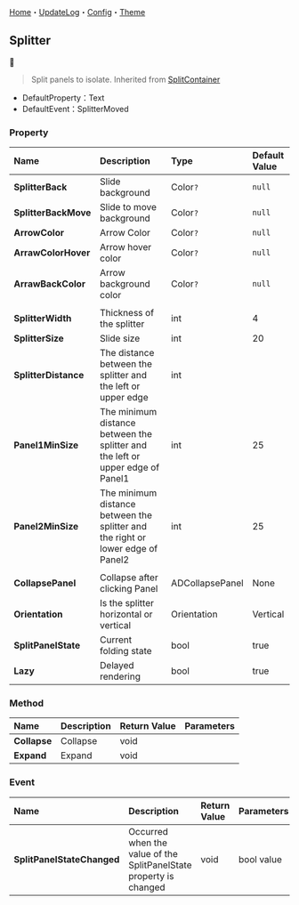 [Home](../Home.md)・[UpdateLog](../UpdateLog.md)・[Config](../Config.md)・[Theme](../Theme.md)

## Splitter
👚

> Split panels to isolate. Inherited from [SplitContainer](https://github.com/dotnet/winforms/blob/main/src/System.Windows.Forms/System/Windows/Forms/Layout/Containers/SplitContainer.cs)

- DefaultProperty：Text
- DefaultEvent：SplitterMoved

### Property

Name | Description | Type | Default Value |
:--|:--|:--|:--|
**SplitterBack** | Slide background | Color`?` | `null` |
**SplitterBackMove** | Slide to move background | Color`?` | `null` |
**ArrowColor** | Arrow Color | Color`?` | `null` |
**ArrawColorHover** | Arrow hover color | Color`?` | `null` |
**ArrawBackColor** | Arrow background color | Color`?` | `null` |
||||
**SplitterWidth** | Thickness of the splitter | int | 4 |
**SplitterSize** | Slide size | int | 20 |
**SplitterDistance** | The distance between the splitter and the left or upper edge | int | |
**Panel1MinSize** | The minimum distance between the splitter and the left or upper edge of Panel1 | int | 25 |
**Panel2MinSize** | The minimum distance between the splitter and the right or lower edge of Panel2 | int | 25 |
||||
**CollapsePanel** | Collapse after clicking Panel | ADCollapsePanel | None |
**Orientation** | Is the splitter horizontal or vertical | Orientation | Vertical |
**SplitPanelState** | Current folding state | bool | true |
**Lazy** | Delayed rendering | bool | true |

### Method

Name | Description | Return Value | Parameters |
:--|:--|:--|:--|
**Collapse** | Collapse | void | |
**Expand** | Expand | void | |

### Event

Name | Description | Return Value | Parameters |
:--|:--|:--|:--|
**SplitPanelStateChanged** | Occurred when the value of the SplitPanelState property is changed | void | bool value |